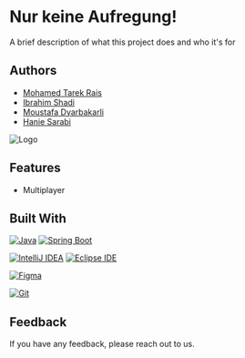 
# Nur keine Aufregung!

A brief description of what this project does and who it's for



## Authors


- [Mohamed Tarek Rais](mailto:mohamed.tarek.rais@tu-clausthal.de)
- [Ibrahim Shadi](mailto:ibrahim.bashir.ibrahim.shadi@tu-clausthal.de)
- [Moustafa Dyarbakarli](mailto:ibrahim.bashir.ibrahim.shadi@tu-clausthal.de)
- [Hanie Sarabi](mailto:ibrahim.bashir.ibrahim.shadi@tu-clausthal.de)






![Logo](https://www.presse.tu-clausthal.de/fileadmin/_processed_/b/0/csm_Logo_DE_grün_48156d1c22.jpg)



## Features

- Multiplayer


## Built With

[![Java](https://img.shields.io/badge/Java-ED8B00?style=for-the-badge&logo=openjdk&logoColor=white)](https://www.java.com/en/)
[![Spring Boot](https://img.shields.io/badge/Spring%20Boot-6DB33F?style=for-the-badge&logo=spring-boot&logoColor=white)](https://spring.io/projects/spring-boot)

[![IntelliJ IDEA](https://img.shields.io/badge/IntelliJ_IDEA-4B32C3?style=for-the-badge&logo=intellij-idea&logoColor=white)](https://www.jetbrains.com/idea/)
[![Eclipse IDE](https://img.shields.io/badge/Eclipse_IDE-2C2255?style=for-the-badge&logo=eclipse&logoColor=white)](https://eclipseide.org)

[![Figma](https://img.shields.io/badge/Figma-0ACF83?style=for-the-badge&logo=figma&logoColor=white)](https://www.figma.com/organization/)

[![Git](https://img.shields.io/badge/Git-EE3C31?style=for-the-badge&logo=git&logoColor=white)](https://git-scm.com)



## Feedback

If you have any feedback, please reach out to us.

